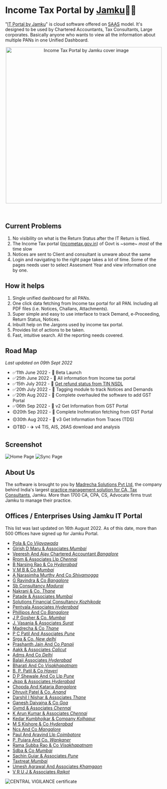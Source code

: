 # Income Tax Portal by [Jamku](https://madrecha.com/jamku/)👩‍🦰

"[IT Portal by Jamku](https://portal.jamku.app/)" is cloud software offered on [SAAS](https://en.wikipedia.org/wiki/Software_as_a_service) model. It's designed to be used by Chartered Accountants, Tax Consultants, Large corporates. Basically anyone who wants to view all the information about multiple PANs in one Unified Dashboard.

<p align="center">
  <img src="img/cover-image-v3.jpg" alt="Income Tax Portal by Jamku cover image" width="500px"/>
</p>
<br/>

## Current Problems

1. No visibility on what is the Return Status after the IT Return is filed.
1. The Income Tax portal ([incometax.gov.in](https://www.incometax.gov.in/iec/foportal)) of Govt is ~some~ _most_ of the time slow
1. Notices are sent to Client and consultant is unware about the same
1. Login and navigating to the right page takes a lot of time. Some of the pages needs user to select Assesment Year and view information one by one.

## How it helps

1. Single unified dashboard for all PANs.
1. One click data fetching from Income tax portal for all PAN. Including all PDF files (i.e. Notices, Challans, Attachments).
1. Super simple and easy to use interface to track Demand, e-Proceeding, Return Status, Notices.
1. Inbuilt help on the Jargons used by income tax portal.
1. Provides list of actions to be taken.
1. Fast, intuitive search. All the reporting needs covered.

## Road Map
_Last updated on 09th Sept 2022_
* ✅11th June 2022 - 🐛 Beta Launch
* ✅25th June 2022 - 🦋 All information from Income tax portal
* ✅15th July 2022 - 🦋 [Get refund status from TIN NSDL](https://github.com/madrecha/portal/issues/17)
* ✅20th July 2022 - 🔖 Tagging module to track Notices and Demands 
* ✅20th Aug 2022 - 🦋 Complete overhauled the software to add GST Portal 
* ✅06th Sep 2022 - 🦋 v2 Get Information from GST Portal
* 🟡20th Sep 2022 - 🚗 Complete Inofmration fetching from GST Portal
* 🟡30th Aug 2022 - 🚗 v3 Get Information from Traces (TDS)
* 🟡TBD - ✈️ v4 TIS, AIS, 26AS download and analysis

## Screenshot 
![Home Page](https://user-images.githubusercontent.com/11911938/178150707-5aed57e2-6647-400a-b010-dcedc5c3968a.png)
![Sync Page](https://user-images.githubusercontent.com/11911938/178149653-b5abe853-3bb0-47c5-82fa-46a1bc35c02b.png)

## About Us

The software is brought to you by [Madrecha Solutions Pvt Ltd](https://www.linkedin.com/company/madrecha-and-company/), the company behind India's largest [practice management solution for CA, Tax Consultants](https://madrecha.com/jamku/), Jamku. More than 1700 CA, CPA, CS, Advocate firms trust Jamku to manage their practice. 


## Offices / Enterprises Using Jamku IT Portal
This list was last updated on 16th August 2022. As of this date, more than 500 Offices have signed up for Jamku Portal.

* [Pola & Co _Vijayawada_](https://capola.co.in?jamkuRef=XCOBVR)
* [Girish D Maru & Associates _Mumbai_](https://girishdmaru.in?jamkuRef=6OJYMZ)
* [Veeresh And Ajay Chartered Accountant _Bangalore_](http://cavac.in/?jamkuRef=QIZWSM)
* [Rrpm & Associates Llp _Chennai_](http://rrpm.co.in?jamkuRef=LJ6CC6)
* [B Narsing Rao & Co _Hyderabad_](http://www.bnrandco.in/?jamkuRef=CR7Y7U)
* [V M B & Co _Mumbai_](http://www.cavmb.com?jamkuRef=4DGLD2)
* [A Narasimha Murthy And Co _Shivamogga_](https://anmcosmg.business.site/?jamkuRef=T8YKM2)
* [G Ravindra & Co _Bangalore_](https://gravindra.com/?jamkuRef=5ZXKGQ)
* [Sb Consultancy _Madurai_](https://sbconsultancy.net/?jamkuRef=8N3NHW)
* [Nakrani & Co. _Thane_](https://www.canp.co.in?jamkuRef=XJPXQ0)
* [Patade & Associates _Mumbai_](https://www.capna.in/?jamkuRef=FTBQEM)
* [Solutions Financial Consultancy _Kozhikode_](https://www.finpalbooks.com/?jamkuRef=QI5WXI)
* [Pentyala  Associates _Hyderabad_](https://www.pentyalaassociates.com?jamkuRef=4TJU90)
* [Phillipos And Co _Bangalore_](https://www.phillipos.co.in/?jamkuRef=9UVY0M)
* [J P Gosher & Co. _Mumbai_](https://jpgosher.in?jamkuRef=3RA5P8)
* [J. Vasania & Associates _Surat_](https://jvasania.com?jamkuRef=ZAOPOG)
* [Madrecha & Co _Thane_](https://madrecha.com?jamkuRef=7DBS6D)
* [P C Patil And Associates _Pune_](https://pcpatil.com?jamkuRef=DY5ICS)
* [Srga & Co. _New delhi_](https://srgglobal-ca.com?jamkuRef=AXSGNQ)
* [Prashanth Jain And Co _Panaji_](https://wwwcapkjaingoa.com?jamkuRef=GOE104)
* [Aakk & Associates _Calicut_](https://www.aakk.in?jamkuRef=GQPSWW)
* [Adms And Co _Delhi_](https://www.adms.co.in?jamkuRef=EHACVP)
* [Balaji Associates _Hyderabad_](https://www.balajiassociates.co.in?jamkuRef=1HSRSK)
* [Bharati And Co _Visakhapatnam_](https://www.bharatiandco.com?jamkuRef=PEWTH4)
* [B. P. Patil & Co _Haveri_](https://www.bppatil.com?jamkuRef=L9SB42)
* [D P Shewale And Co Llp _Pune_](https://www.cadpshewale.in?jamkuRef=3S3ELV)
* [Jkpp & Associates _Hyderabad_](https://www.cajkpp.com?jamkuRef=638AGB)
* [Chopda And Kataria _Bangalore_](https://www.chopdakataria.com?jamkuRef=AAM9VY)
* [Dhruvit Patel & Co. _Anand_](https://www.dhruvitpatel.com?jamkuRef=6YQ9WO)
* [Darshil I Nishar & Associates _Thane_](https://www.dinassociates.in?jamkuRef=6V5ZO4)
* [Ganesh Daivajna & Co _Goa_](https://www.gdco.in?jamkuRef=W90VJW)
* [Gvmd & Associates _Chennai_](https://www.gvmd.in?jamkuRef=F80BT8)
* [K Arun Kumar & Associates _Chennai_](https://www.kakassociates.net?jamkuRef=DLVP6T)
* [Kedar Kumbhojkar & Company _Kolhapur_](https://www.kedarkumbhojkar.com?jamkuRef=XXMIDA)
* [M S Kishore & Co _Hyderabad_](https://www.mskishoreandco.in?jamkuRef=RL8OHD)
* [Ncs And Co _Mangalore_](https://www.ncsco.in?jamkuRef=3Y745K)
* [Paul And Aravind Llp _Coimbatore_](https://www.paul-aravind.com?jamkuRef=L9PNU7)
* [P. Pujara And Co. _Wankaner_](https://www.ppujara.com?jamkuRef=6ND7G4)
* [Rama Subba Rao & Co _Visakhapatnam_](https://www.rsrca.com?jamkuRef=JDH0KX)
* [Sdba & Co _Mumbai_](https://www.sdba.co.in?jamkuRef=EZPS66)
* [Sachin Gujar & Associates _Pune_](https://www.sgujar.com?jamkuRef=VTUBDT)
* [Taxtreat _Mumbai_](https://www.taxtreat.in?jamkuRef=9AFD4N)
* [Umesh Agrawal And Associates _Khamgaon_](https://www.uaa.co.in?jamkuRef=XGVLW7)
* [V R U J & Associates _Rajkot_](https://www.vruj.in?jamkuRef=61LUN5)




![CENTRAL VIGILANCE certificate](https://user-images.githubusercontent.com/11911938/199308704-c30976bc-8817-4596-a15a-3090d03acae9.jpg)

